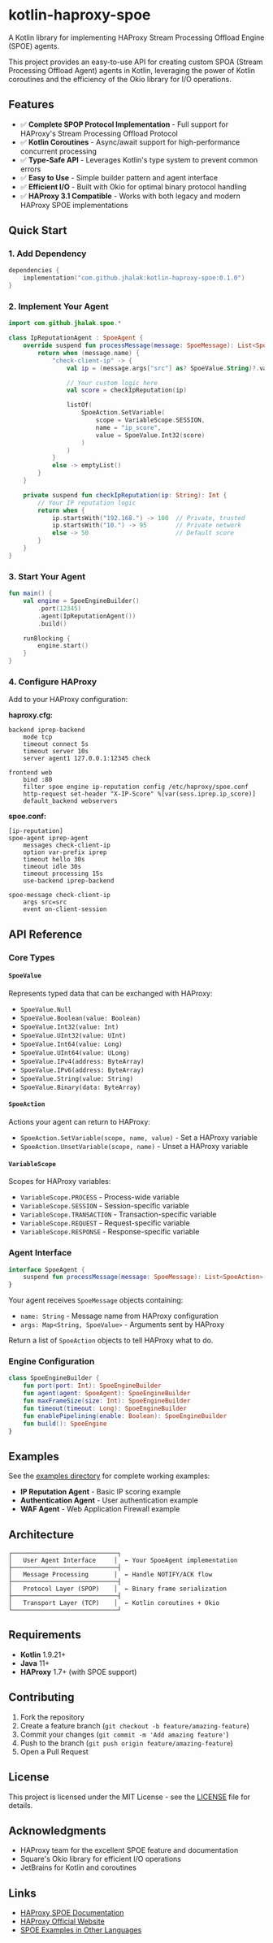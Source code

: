 # kotlin-haproxy-spoe

A Kotlin library for implementing HAProxy Stream Processing Offload Engine (SPOE) agents.

This project provides an easy-to-use API for creating custom SPOA (Stream Processing Offload Agent) agents in Kotlin, leveraging the power of Kotlin coroutines and the efficiency of the Okio library for I/O operations.

## Features

- ✅ **Complete SPOP Protocol Implementation** - Full support for HAProxy's Stream Processing Offload Protocol
- ✅ **Kotlin Coroutines** - Async/await support for high-performance concurrent processing
- ✅ **Type-Safe API** - Leverages Kotlin's type system to prevent common errors
- ✅ **Easy to Use** - Simple builder pattern and agent interface
- ✅ **Efficient I/O** - Built with Okio for optimal binary protocol handling
- ✅ **HAProxy 3.1 Compatible** - Works with both legacy and modern HAProxy SPOE implementations

## Quick Start

### 1. Add Dependency

```kotlin
dependencies {
    implementation("com.github.jhalak:kotlin-haproxy-spoe:0.1.0")
}
```

### 2. Implement Your Agent

```kotlin
import com.github.jhalak.spoe.*

class IpReputationAgent : SpoeAgent {
    override suspend fun processMessage(message: SpoeMessage): List<SpoeAction> {
        return when (message.name) {
            "check-client-ip" -> {
                val ip = (message.args["src"] as? SpoeValue.String)?.value ?: return emptyList()

                // Your custom logic here
                val score = checkIpReputation(ip)

                listOf(
                    SpoeAction.SetVariable(
                        scope = VariableScope.SESSION,
                        name = "ip_score",
                        value = SpoeValue.Int32(score)
                    )
                )
            }
            else -> emptyList()
        }
    }

    private suspend fun checkIpReputation(ip: String): Int {
        // Your IP reputation logic
        return when {
            ip.startsWith("192.168.") -> 100  // Private, trusted
            ip.startsWith("10.") -> 95        // Private network
            else -> 50                        // Default score
        }
    }
}
```

### 3. Start Your Agent

```kotlin
fun main() {
    val engine = SpoeEngineBuilder()
        .port(12345)
        .agent(IpReputationAgent())
        .build()

    runBlocking {
        engine.start()
    }
}
```

### 4. Configure HAProxy

Add to your HAProxy configuration:

**haproxy.cfg:**

```haproxy
backend iprep-backend
    mode tcp
    timeout connect 5s
    timeout server 10s
    server agent1 127.0.0.1:12345 check

frontend web
    bind :80
    filter spoe engine ip-reputation config /etc/haproxy/spoe.conf
    http-request set-header "X-IP-Score" %[var(sess.iprep.ip_score)]
    default_backend webservers
```

**spoe.conf:**

```haproxy
[ip-reputation]
spoe-agent iprep-agent
    messages check-client-ip
    option var-prefix iprep
    timeout hello 30s
    timeout idle 30s
    timeout processing 15s
    use-backend iprep-backend

spoe-message check-client-ip
    args src=src
    event on-client-session
```

## API Reference

### Core Types

#### `SpoeValue`

Represents typed data that can be exchanged with HAProxy:

- `SpoeValue.Null`
- `SpoeValue.Boolean(value: Boolean)`
- `SpoeValue.Int32(value: Int)`
- `SpoeValue.UInt32(value: UInt)`
- `SpoeValue.Int64(value: Long)`
- `SpoeValue.UInt64(value: ULong)`
- `SpoeValue.IPv4(address: ByteArray)`
- `SpoeValue.IPv6(address: ByteArray)`
- `SpoeValue.String(value: String)`
- `SpoeValue.Binary(data: ByteArray)`

#### `SpoeAction`

Actions your agent can return to HAProxy:

- `SpoeAction.SetVariable(scope, name, value)` - Set a HAProxy variable
- `SpoeAction.UnsetVariable(scope, name)` - Unset a HAProxy variable

#### `VariableScope`

Scopes for HAProxy variables:

- `VariableScope.PROCESS` - Process-wide variable
- `VariableScope.SESSION` - Session-specific variable
- `VariableScope.TRANSACTION` - Transaction-specific variable
- `VariableScope.REQUEST` - Request-specific variable
- `VariableScope.RESPONSE` - Response-specific variable

### Agent Interface

```kotlin
interface SpoeAgent {
    suspend fun processMessage(message: SpoeMessage): List<SpoeAction>
}
```

Your agent receives `SpoeMessage` objects containing:

- `name: String` - Message name from HAProxy configuration
- `args: Map<String, SpoeValue>` - Arguments sent by HAProxy

Return a list of `SpoeAction` objects to tell HAProxy what to do.

### Engine Configuration

```kotlin
class SpoeEngineBuilder {
    fun port(port: Int): SpoeEngineBuilder
    fun agent(agent: SpoeAgent): SpoeEngineBuilder
    fun maxFrameSize(size: Int): SpoeEngineBuilder
    fun timeout(timeout: Long): SpoeEngineBuilder
    fun enablePipelining(enable: Boolean): SpoeEngineBuilder
    fun build(): SpoeEngine
}
```

## Examples

See the [examples directory](src/main/kotlin/com/github/jhalak/spoe/examples/) for complete working examples:

- **IP Reputation Agent** - Basic IP scoring example
- **Authentication Agent** - User authentication example
- **WAF Agent** - Web Application Firewall example

## Architecture

```
┌─────────────────────────────┐
│   User Agent Interface     │  ← Your SpoeAgent implementation
├─────────────────────────────┤
│   Message Processing       │  ← Handle NOTIFY/ACK flow
├─────────────────────────────┤
│   Protocol Layer (SPOP)    │  ← Binary frame serialization
├─────────────────────────────┤
│   Transport Layer (TCP)    │  ← Kotlin coroutines + Okio
└─────────────────────────────┘
```

## Requirements

- **Kotlin** 1.9.21+
- **Java** 11+
- **HAProxy** 1.7+ (with SPOE support)

## Contributing

1. Fork the repository
2. Create a feature branch (`git checkout -b feature/amazing-feature`)
3. Commit your changes (`git commit -m 'Add amazing feature'`)
4. Push to the branch (`git push origin feature/amazing-feature`)
5. Open a Pull Request

## License

This project is licensed under the MIT License - see the [LICENSE](LICENSE) file for details.

## Acknowledgments

- HAProxy team for the excellent SPOE feature and documentation
- Square's Okio library for efficient I/O operations
- JetBrains for Kotlin and coroutines

## Links

- [HAProxy SPOE Documentation](https://github.com/haproxy/haproxy/blob/master/doc/SPOE.txt)
- [HAProxy Official Website](https://www.haproxy.org/)
- [SPOE Examples in Other Languages](https://github.com/haproxy/wiki/wiki/SPOE:-Stream-Processing-Offloading-Engine)
